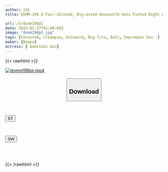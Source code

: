 ```yaml
---
author: j91
title: DVMM-196 A Fair-skinned, Big-assed Housewife Gets Fucked Right Away! The Next Day, The Housewife, Who Was Addicted To My Big Dick, Came Over Without Permission, So I Creampied Her Again And Again Until She Was Satisfied 38 Azuma Amatsuki

url: /v/dvmm196pl
date: 2025-01-17T01:09:00Z
image: "dvmm196pl.jpg"
tags: [Censored, Creampie, Solowork, Big Tits, Butt, Impromptu Sex	]
maker: [Deeps]
actress: [ Amatsuki Azu]
---
```



{{< rawhtml >}}

<div class="video" data-videoid="69gw2PGW1OF9Gqx">
    <a href="javascript:;">
        <img src="/v/dvmm196pl/dvmm196pl.jpg" width="WIDTH" height="HEIGHT" alt="dvmm196pl.mp4" loading="lazy">
    </a>
</div>

<script type="text/javascript" src="https://j91.asia/asset/on-demand-st.js"></script>

<br>
  <link rel="stylesheet" href="https://j91.asia/asset/bs5.css">
  
  <center>
  <button class="btn btn-primary" type="button" data-bs-toggle="collapse" data-bs-target=".multi-collapse" aria-expanded="false" aria-controls="multiCollapseExample1 multiCollapseExample2"><h2>Download</h2></button></center>
</p>
<div class="row">
  <div class="col">
    <div class="collapse multi-collapse" id="multiCollapseExample1">
      <div class="card card-body">
	      	      <br>
<div class="buttons">  
<p><a href="/v/dvmm196pl/st.html" target="_blank"><button class="btn-hover color-3"><i class="fa fa-download"></i> ST</button></a></p></div>
    </div>
  </div>
</div>
  <div class="col">
    <div class="collapse multi-collapse" id="multiCollapseExample2">
      <div class="card card-body">
	      <br>
<div class="buttons">
<p><a href="/v/dvmm196pl/sw.html" target="_blank"><button class="btn-hover color-2"><i class="fa fa-download"></i> SW</button></a></p></div>
<br><br>
      </div>
    </div>
  </div>
</div>

{{< /rawhtml >}}